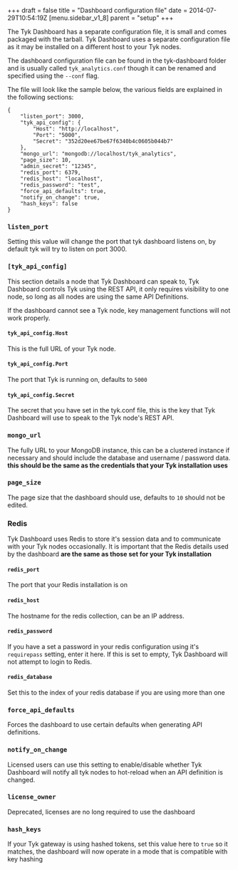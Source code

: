 +++
draft = false
title = "Dashboard configuration file"
date = 2014-07-29T10:54:19Z
[menu.sidebar_v1_8]
    parent = "setup"
+++

The Tyk Dashboard has a separate configuration file, it is small and comes packaged with the tarball. Tyk Dashboard uses
a separate configuration file as it may be installed on a different host to your Tyk nodes.

The dashboard configuration file can be found in the tyk-dashboard folder and is usually called `tyk_analytics.conf` though
it can be renamed and specified using the `--conf` flag.

The file will look like the sample below, the various fields are explained in the following sections:

    {
        "listen_port": 3000,
        "tyk_api_config": {
            "Host": "http://localhost",
            "Port": "5000",
            "Secret": "352d20ee67be67f6340b4c0605b044b7"
        },
        "mongo_url": "mongodb://localhost/tyk_analytics",
        "page_size": 10,
        "admin_secret": "12345",
        "redis_port": 6379,
        "redis_host": "localhost",
        "redis_password": "test",
        "force_api_defaults": true,
        "notify_on_change": true,
        "hash_keys": false
    }

### `listen_port`

Setting this value will change the port that tyk dashboard listens on, by default tyk will try to listen on port 3000.

### `[tyk_api_config]`

This section details a node that Tyk Dashboard can speak to, Tyk Dashboard controls Tyk using the REST API, it only requires
visibility to one node, so long as all nodes are using the same API Definitions.

If the dashboard cannot see a Tyk node, key management functions will not work properly.

#### `tyk_api_config.Host`

This is the full URL of your Tyk node.

#### `tyk_api_config.Port`

The port that Tyk is running on, defaults to `5000`

#### `tyk_api_config.Secret`

The secret that you have set in the tyk.conf file, this is the key that Tyk Dashboard will use to speak to the Tyk node's
REST API.

### `mongo_url`

The fully URL to your MongoDB instance, this can be a clustered instance if necessary and should include the database and
username / password data. **this should be the same as the credentials that your Tyk installation uses**

### `page_size`

The page size that the dashboard should use, defaults to `10` should not be edited.

### Redis

Tyk Dashboard uses Redis to store it's session data and to communicate with your Tyk nodes occasionally. It is important that
the Redis details used by the dashboard **are the same as those set for your Tyk installation**

#### `redis_port`

The port that your Redis installation is on

#### `redis_host`

The hostname for the redis collection, can be an IP address.

#### `redis_password`

If you have a set a password in your redis configuration using it's `requirepass` setting, enter it here. If this is set to
empty, Tyk Dashboard will not attempt to login to Redis.

#### `redis_database`

Set this to the index of your redis database if you are using more than one

### `force_api_defaults`

Forces the dashboard to use certain defaults when generating API definitions.

### `notify_on_change`

Licensed users can use this setting to enable/disable whether Tyk Dashboard will notify all tyk nodes to hot-reload when
an API definition is changed.

### `license_owner`

Deprecated, licenses are no long required to use the dashboard

### `hash_keys`

If your Tyk gateway is using hashed tokens, set this value here to `true` so it matches, the dashboard will now operate in a mode that is
compatible with key hashing

